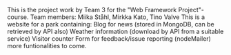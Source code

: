 This is the project work by Team 3 for the "Web Framework Project"-course.
Team members: Miika Ståhl, Mirkka Kato, Tino Valve
This is a website for a park containing:
Blog for news (stored in MongoDB, can be retrieved by API also)
Weather information (download by API from a suitable service)
Visitor counter
Form for feedback/issue reporting (nodeMailer) 
more funtionalities to come.
